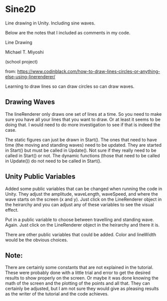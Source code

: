 # Sine2D
Line drawing in Unity.  Including sine waves.

Below are the notes that I included as comments in my code.

Line Drawing

Michael T. Miyoshi

(school project)

from: 
https://www.codinblack.com/how-to-draw-lines-circles-or-anything-else-using-linerenderer/

Learning to draw lines so can draw circles so can draw waves.

## Drawing Waves

The lineRenderer only draws one set of lines at a time.  So you need to 
make sure you have all your lines that you want to draw.  Or at least it 
seems to be doing that.  I would need to do more investigation to see if 
that is indeed the case.

The static figures can just be drawn in Start().  The ones that need to 
have time (the moving and standing waves) need to be updated.  They are 
started in Start() but must be called in Update().  Not sure if they 
really need to be called in Start() or not.  The dynamic functions (those 
that need to be called in Update()) do not need to be called in Start().

## Unity Public Variables

Added some public variables that can be changed when running the code 
in Unity.  They adjust the amplitude, waveLength, waveSpeed, and where 
the wave starts on the screen (x and y).  Just click on the LineRenderer 
object in the heirarchy and you can adjust any of these variables to see 
the visual effect.

Put in a public variable to choose between travelling and standing wave.
Again.  Just click on the LineRenderer object in the heirarchy and there
it is.

There are other public variables that could be added.  Color and lineWidth
would be the obvious choices.

## Note:

There are certainly some constants that are not explained in the tutorial.  
These were probably done with a little trial and error to get the desired 
results to show properly on the screen.  Or maybe it was done knowing the 
math of the screen and the plotting of the points and all that.  They can 
certainly be adjusted, but I am not sure they would give as pleasing 
results as the writer of the tutorial and the code achieves.
